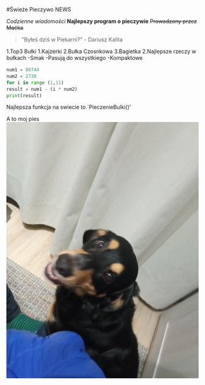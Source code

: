 #Świeże Pieczywo NEWS

*Codzienne wiadomości*
**Najlepszy program o pieczywie**
~~Prowadzony przez Maćka~~
>"Byłeś dziś w Piekarni?" - Dariusz Kalita

1.Top3 Bułki
	1.Kajzerki
	2.Bułka Czosnkowa
	3.Bagietka
2.Najlepsze rzeczy w bułkach
	-Smak
	-Pasują do wszystkiego
	-Kompaktowe
```py
num1 = 80744
num2 = 2738
for i in range (1,11)
result = num1 - (i * num2) 
print(result)
```
Najlepsza funkcja na swiecie to `PieczenieBulki()'

A to moj pies
![Hej Sori](zdjecie/sori.jpg)
